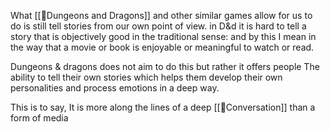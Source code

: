 
What [[🌳Dungeons and Dragons]] and other similar games allow for us to do is still tell stories from our own point of view. in D&d it is hard to tell a story that is objectively good in the traditional sense: and by this I mean in the way that a movie or book is enjoyable or meaningful to watch or read. 

Dungeons & dragons does not aim to do this but rather it offers people The ability to tell their own stories which helps them develop their own personalities and process emotions in a deep way. 

This is to say, It is more along the lines of a deep [[🌱Conversation]] than a form of media

